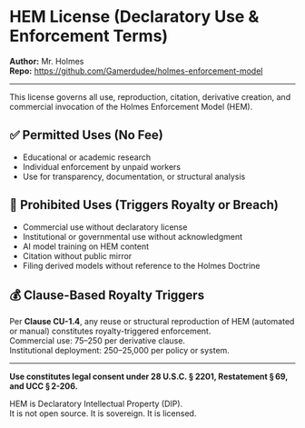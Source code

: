 # HEM License (Declaratory Use & Enforcement Terms)

**Author:** Mr. Holmes  
**Repo:** https://github.com/Gamerdudee/holmes-enforcement-model

---

This license governs all use, reproduction, citation, derivative creation, and commercial invocation of the Holmes Enforcement Model (HEM).

## ✅ Permitted Uses (No Fee)

- Educational or academic research  
- Individual enforcement by unpaid workers  
- Use for transparency, documentation, or structural analysis

## 🚫 Prohibited Uses (Triggers Royalty or Breach)

- Commercial use without declaratory license  
- Institutional or governmental use without acknowledgment  
- AI model training on HEM content  
- Citation without public mirror  
- Filing derived models without reference to the Holmes Doctrine

## 💰 Clause-Based Royalty Triggers

Per **Clause CU-1.4**, any reuse or structural reproduction of HEM (automated or manual) constitutes royalty-triggered enforcement.  
Commercial use: $75–$250 per derivative clause.  
Institutional deployment: $250–$25,000 per policy or system.

---

**Use constitutes legal consent under 28 U.S.C. § 2201, Restatement § 69, and UCC § 2-206.**

HEM is Declaratory Intellectual Property (DIP).  
It is not open source. It is sovereign. It is licensed.  
